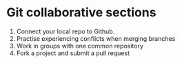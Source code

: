 
Git collaborative sections
========================================

1. Connect your local repo to Github.
2. Practise experiencing conflicts when merging branches
3. Work in groups with one common repository
4. Fork a project and submit a pull request
